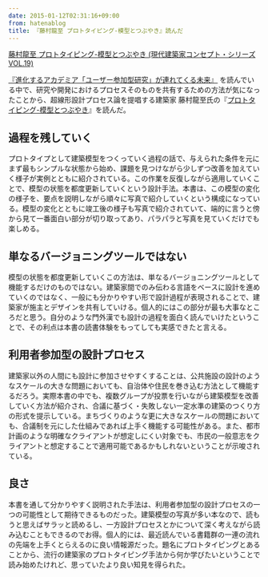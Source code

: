 ```yaml
---
date: 2015-01-12T02:31:16+09:00
from: hatenablog
title: 『藤村龍至 プロトタイピング-模型とつぶやき』読んだ
---
```


<p></p><a href="http://www.amazon.co.jp/exec/obidos/ASIN/4864800138/r7kamura-22/">藤村龍至 プロトタイピング-模型とつぶやき (現代建築家コンセプト・シリーズVOL.19)</a>

<p><a href="http://r7kamura.hatenablog.com/entry/2015/01/11/184934">『進化するアカデミア「ユーザー参加型研究」が連れてくる未来』</a> を読んでいる中で、研究や開発におけるプロセスそのものを共有するための方法が気になったことから、超線形設計プロセス論を提唱する建築家 藤村龍至氏の『<a href="http://www.amazon.co.jp/dp/4864800138/r7kamura-22">プロトタイピング-模型とつぶやき</a>』を読んだ。</p>

<h2>過程を残していく</h2>

<p>プロトタイプとして建築模型をつくっていく過程の話で、与えられた条件を元にまず最もシンプルな状態から始め、課題を見つけながら少しずつ改善を加えていく様子が実例とともに紹介されている。この作業を反復しながら適用していくことで、模型の状態を都度更新していくという設計手法。本書は、この模型の変化の様子を、要点を説明しながら順々に写真で紹介していくという構成になっている。模型の変化とともに竣工後の様子も写真で紹介されていて、端的に言うと傍から見て一番面白い部分が切り取ってあり、パラパラと写真を見ていくだけでも楽しめる。</p>

<h2>単なるバージョニングツールではない</h2>

<p>模型の状態を都度更新していくこの方法は、単なるバージョニングツールとして機能するだけのものではない。建築家間でのみ伝わる言語をベースに設計を進めていくのではなく、一般にも分かりやすい形で設計過程が表現されることで、建築家が施主とデザインを共有していける。個人的にはこの部分が最も大事なところだと思う。自分のような門外漢でも設計の過程を面白く読んでいけたということで、その利点は本書の読書体験をもってしても実感できたと言える。</p>

<h2>利用者参加型の設計プロセス</h2>

<p>建築家以外の人間にも設計に参加させやすくすることは、公共施設の設計のようなスケールの大きな問題においても、自治体や住民を巻き込む方法として機能するだろう。実際本書の中でも、複数グループが投票を行いながら建築模型を改善していく方法が紹介され、合議に基づく・失敗しない一定水準の建築のつくり方の形式を提示している。まちづくりのような更に大きなスケールの問題においても、合議制を元にした仕組みであれば上手く機能する可能性がある。また、都市計画のような明確なクライアントが想定しにくい対象でも、市民の一般意志をクライアントと想定することで適用可能であるかもしれないということが示唆されている。</p>

<h2>良さ</h2>

<p>本書を通して分かりやすく説明された手法は、利用者参加型の設計プロセスの一つの可能性として期待できるものだった。建築模型の写真が多い本なので、読もうと思えばサラッと読めるし、一方設計プロセスとかについて深く考えながら読み込むこともできるのでお得。個人的には、最近読んでいる書籍群の一連の流れの先端を上手くとらえるのに良い情報源だった。題名にプロトタイピングとあることから、流行の建築家のプロトタイピング手法から何か学びたいということで読み始めたけれど、思っていたより良い知見を得られた。</p>

